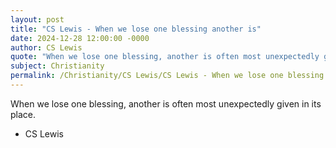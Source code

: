 ```yaml
---
layout: post
title: "CS Lewis - When we lose one blessing another is"
date: 2024-12-28 12:00:00 -0000
author: CS Lewis
quote: "When we lose one blessing, another is often most unexpectedly given in its place."
subject: Christianity
permalink: /Christianity/CS Lewis/CS Lewis - When we lose one blessing another is
---
```


When we lose one blessing, another is often most unexpectedly given in its place.

- CS Lewis
